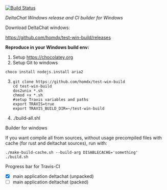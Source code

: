 [![Build Status](https://travis-ci.org/homdx/test-win-build.svg?branch=master)](https://travis-ci.org/homdx/test-win-build)

*DeltaChat Windows release and CI builder for Windows*

Download DeltaChat windows:

https://github.com/homdx/test-win-build/releases



**Reproduce in your Windows build env:**

1. Setup https://chocolatey.org
2. Setup Git to windows

`choco install nodejs.install aria2`

3. ```
   git clone https://github.com/homdx/test-win-build
   cd test-win-build
   dos2unix *.sh
   chmod +x *.sh
   #setup Travis variables and paths
   export TRAVIS=true
   export TRAVIS_BUILD_DIR=~/test-win-build
   ```
4. ./build-all.shl

Builder for windows

If you want compile all from sources, without usage precompiled files with cache (for rust and deltachat sources), run with:
```
./make-build-cache.sh --build-arg DISABLECACHE='something'
./build.sh
```

Progress bar for Travis-CI
* [x]  main application deltachat (unpacked)
* [ ]  main application deltachat (packed)
